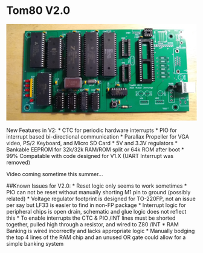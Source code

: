 # Tom80 V2.0

![alt text](https://github.com/anjennings/Tom80/blob/Version-2.0/Photos/V2%20Partial.jpg?raw=true)

New Features in V2:
	* CTC for periodic hardware interrupts
	* PIO for interrupt based bi-directional communication
	* Parallax Propeller for VGA video, PS/2 Keyboard, and Micro SD Card
	* 5V and 3.3V regulators
	* Bankable EEPROM for 32k/32k RAM/ROM split or 64k ROM after boot
	* 99% Compatable with code designed for V1.X (UART Interrupt was removed)
	
Video coming sometime this summer...
	
##Known Issues for V2.0:
	* Reset logic only seems to work sometimes
		* PIO can not be reset without manually shorting M1 pin to ground (possibly related)
	* Voltage regulator footprint is designed for TO-220FP, not an issue per say but LF33 is easier to find in non-FP package
	* Interrupt logic for peripheral chips is open drain, schematic and glue logic does not reflect this
		* To enable interrupts the CTC & PIO /INT lines must be shorted together, pulled high through a resistor, and wired to Z80 /INT
	* RAM Banking is wired incorrectly and lacks appropriate logic
		* Manually bodging the top 4 lines of the RAM chip and an unused OR gate could allow for a simple banking system